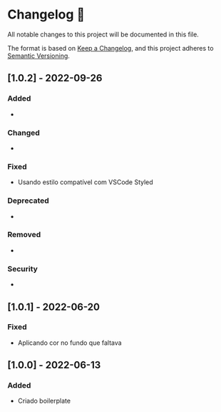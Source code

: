 # Changelog 📝

All notable changes to this project will be documented in this file.

The format is based on [Keep a Changelog](https://keepachangelog.com/en/1.0.0/), and this project adheres to [Semantic Versioning](https://semver.org/spec/v2.0.0.html).


## [1.0.2] - 2022-09-26

### Added

- 

### Changed

-  

### Fixed

- Usando estilo compatível com VSCode Styled

### Deprecated

- 

### Removed

-

### Security

-

## [1.0.1] - 2022-06-20

### Fixed

- Aplicando cor no fundo que faltava 


## [1.0.0] - 2022-06-13

### Added

- Criado boilerplate

